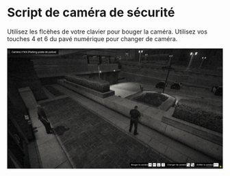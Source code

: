 # Script de caméra de sécurité

Utilisez les flcèhes de votre clavier pour bouger la caméra.
Utilisez vos touches 4 et 6 du pavé numérique pour changer de caméra.

![screen](https://github.com/thomappp/security_camera_script/blob/main/screen.png)
